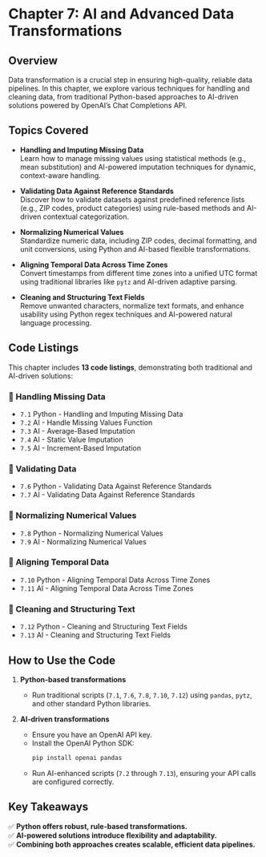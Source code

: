 # **Chapter 7: AI and Advanced Data Transformations**

## **Overview**  
Data transformation is a crucial step in ensuring high-quality, reliable data pipelines. In this chapter, we explore various techniques for handling and cleaning data, from traditional Python-based approaches to AI-driven solutions powered by OpenAI’s Chat Completions API.  

## **Topics Covered**  
- **Handling and Imputing Missing Data**  
  Learn how to manage missing values using statistical methods (e.g., mean substitution) and AI-powered imputation techniques for dynamic, context-aware handling.  

- **Validating Data Against Reference Standards**  
  Discover how to validate datasets against predefined reference lists (e.g., ZIP codes, product categories) using rule-based methods and AI-driven contextual categorization.  

- **Normalizing Numerical Values**  
  Standardize numeric data, including ZIP codes, decimal formatting, and unit conversions, using Python and AI-based flexible transformations.  

- **Aligning Temporal Data Across Time Zones**  
  Convert timestamps from different time zones into a unified UTC format using traditional libraries like `pytz` and AI-driven adaptive parsing.  

- **Cleaning and Structuring Text Fields**  
  Remove unwanted characters, normalize text formats, and enhance usability using Python regex techniques and AI-powered natural language processing.  

## **Code Listings**  
This chapter includes **13 code listings**, demonstrating both traditional and AI-driven solutions:  

### **📌 Handling Missing Data**  
- `7.1` Python - Handling and Imputing Missing Data  
- `7.2` AI - Handle Missing Values Function  
- `7.3` AI - Average-Based Imputation  
- `7.4` AI - Static Value Imputation  
- `7.5` AI - Increment-Based Imputation  

### **📌 Validating Data**  
- `7.6` Python - Validating Data Against Reference Standards  
- `7.7` AI - Validating Data Against Reference Standards  

### **📌 Normalizing Numerical Values**  
- `7.8` Python - Normalizing Numerical Values  
- `7.9` AI - Normalizing Numerical Values  

### **📌 Aligning Temporal Data**  
- `7.10` Python - Aligning Temporal Data Across Time Zones  
- `7.11` AI - Aligning Temporal Data Across Time Zones  

### **📌 Cleaning and Structuring Text**  
- `7.12` Python - Cleaning and Structuring Text Fields  
- `7.13` AI - Cleaning and Structuring Text Fields  

## **How to Use the Code**  
1. **Python-based transformations**  
   - Run traditional scripts (`7.1`, `7.6`, `7.8`, `7.10`, `7.12`) using `pandas`, `pytz`, and other standard Python libraries.  

2. **AI-driven transformations**  
   - Ensure you have an OpenAI API key.  
   - Install the OpenAI Python SDK:  
     ```sh
     pip install openai pandas
     ```  
   - Run AI-enhanced scripts (`7.2` through `7.13`), ensuring your API calls are configured correctly.  

## **Key Takeaways**  
✅ **Python offers robust, rule-based transformations.**  
✅ **AI-powered solutions introduce flexibility and adaptability.**  
✅ **Combining both approaches creates scalable, efficient data pipelines.**  

